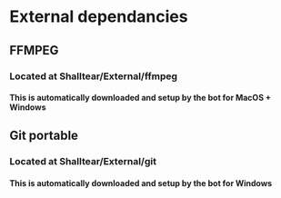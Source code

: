 # External dependancies

## FFMPEG

### Located at Shalltear/External/ffmpeg
#### This is automatically downloaded and setup by the bot for MacOS + Windows

## Git portable

### Located at Shalltear/External/git
#### This is automatically downloaded and setup by the bot for Windows
